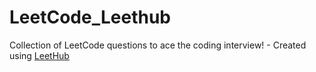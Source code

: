 # LeetCode_Leethub
Collection of LeetCode questions to ace the coding interview! - Created using [LeetHub](https://github.com/QasimWani/LeetHub)
